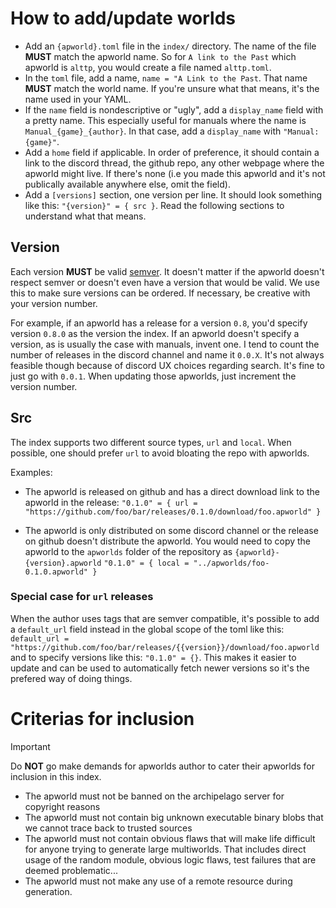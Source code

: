 # How to add/update worlds

- Add an `{apworld}.toml` file in the `index/` directory. The name of the file **MUST** match the apworld name. So for `A link to the Past` which apworld is `alttp`, you would create a file named `alttp.toml`.
- In the `toml` file, add a name, `name = "A Link to the Past`. That name **MUST** match the world name. If you're unsure what that means, it's the name used in your YAML.
- If the `name` field is nondescriptive or "ugly", add a `display_name` field with a pretty name. This especially useful for manuals where the name is `Manual_{game}_{author}`. In that case, add a `display_name` with `"Manual: {game}"`.
- Add a `home` field if applicable. In order of preference, it should contain a link to the discord thread, the github repo, any other webpage where the apworld might live. If there's none (i.e you made this apworld and it's not publically available anywhere else, omit the field).
- Add a `[versions]` section, one version per line. It should look something like this: `"{version}" = { src }`. Read the following sections to understand what that means.
  
## Version

Each version **MUST** be valid [semver](https://semver.org/). It doesn't matter if the apworld doesn't respect semver or doesn't even have a version that would be valid. We use this to make sure versions can be ordered.
If necessary, be creative with your version number.

For example, if an apworld has a release for a version `0.8`, you'd specify version `0.8.0` as the version the index.
If an apworld doesn't specify a version, as is usually the case with manuals, invent one. I tend to count the number of releases in the discord channel and name it `0.0.X`.
It's not always feasible though because of discord UX choices regarding search. It's fine to just go with `0.0.1`. When updating those apworlds, just increment the version number.

## Src

The index supports two different source types, `url` and `local`.
When possible, one should prefer `url` to avoid bloating the repo with apworlds.

Examples:

- The apworld is released on github and has a direct download link to the apworld in the release:
  `"0.1.0" = { url = "https://github.com/foo/bar/releases/0.1.0/download/foo.apworld" }`

- The apworld is only distributed on some discord channel or the release on github doesn't distribute the apworld. You would need to copy the apworld to the `apworlds` folder of the repository as `{apworld}-{version}.apworld`
  `"0.1.0" = { local = "../apworlds/foo-0.1.0.apworld" }`

### Special case for `url` releases

When the author uses tags that are semver compatible, it's possible to add a `default_url` field instead in the global scope of the toml like this:
`default_url = "https://github.com/foo/bar/releases/{{version}}/download/foo.apworld` and to specify versions like this: `"0.1.0" = {}`.
This makes it easier to update and can be used to automatically fetch newer versions so it's the prefered way of doing things.


# Criterias for inclusion

> [!IMPORTANT]
> Do **NOT** go make demands for apworlds author to cater their apworlds for inclusion in this index.

- The apworld must not be banned on the archipelago server for copyright reasons
- The apworld must not contain big unknown executable binary blobs that we cannot trace back to trusted sources
- The apworld must not contain obvious flaws that will make life difficult for anyone trying to generate large multiworlds. That includes direct usage of the random module, obvious logic flaws, test failures that are deemed problematic...
- The apworld must not make any use of a remote resource during generation.
